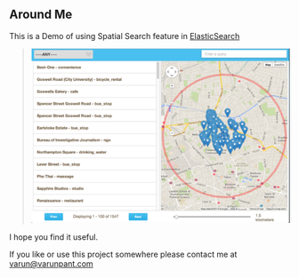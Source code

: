 Around Me 
---------------

This is a Demo of using Spatial Search feature in [ElasticSearch](http://www.elasticsearch.org/)
  
 
>![ScreenShot](screenshot.png "Around me")
 
I hope you find it useful.

If you like or use this project somewhere please contact me at
varun@varunpant.com


